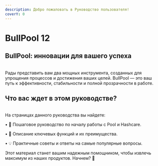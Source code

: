 ```yaml
---
description: Добро пожаловать в Руководство пользователя!
coverY: 0
---
```


# BullPool 12

## BullPool: инновации для вашего успеха

\
Рады представить вам два мощных инструмента, созданных для упрощения процессов и достижения ваших целей. BullPool — это ваш путь к эффективности, стабильности и полной прозрачности в работе.

## Что вас ждет в этом руководстве?

\
На страницах данного руководства вы найдете:

• 🔧 Пошаговое руководство по началу работы с Pool и Hashcare.

• 🌟 Описание ключевых функций и их преимущества.

• 💡 Практичные советы и ответы на самые популярные вопросы.

Этот материал станет вашим надежным помощником, чтобы извлечь максимум из наших продуктов. Начнем? 🚀

